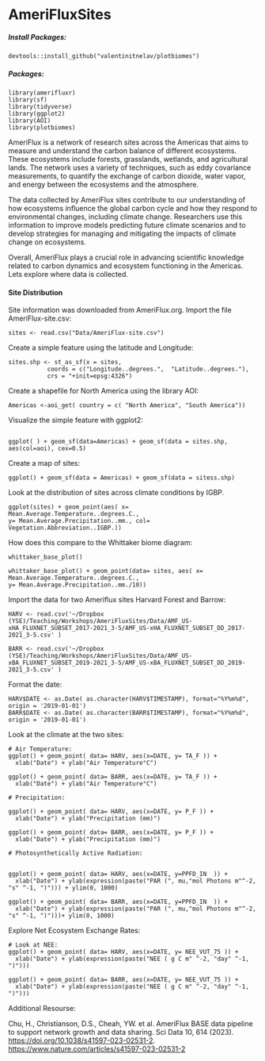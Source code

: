 # AmeriFluxSites

##### Install Packages:
```{r, include=T}
devtools::install_github("valentinitnelav/plotbiomes")
```

##### Packages:
```{r, include=T}
library(amerifluxr)
library(sf)
library(tidyverse)
library(ggplot2)
library(AOI)
library(plotbiomes)
```
AmeriFlux is a network of research sites across the Americas that aims to measure and understand the carbon balance of different ecosystems. These ecosystems include forests, grasslands, wetlands, and agricultural lands. The network uses a variety of techniques, such as eddy covariance measurements, to quantify the exchange of carbon dioxide, water vapor, and energy between the ecosystems and the atmosphere.

The data collected by AmeriFlux sites contribute to our understanding of how ecosystems influence the global carbon cycle and how they respond to environmental changes, including climate change. Researchers use this information to improve models predicting future climate scenarios and to develop strategies for managing and mitigating the impacts of climate change on ecosystems.

Overall, AmeriFlux plays a crucial role in advancing scientific knowledge related to carbon dynamics and ecosystem functioning in the Americas. Lets explore where data is collected. 

#### Site Distribution
Site information was downloaded from AmeriFlux.org. Import the file AmeriFlux-site.csv:
```{r, include=T}
sites <- read.csv("Data/AmeriFlux-site.csv")
```
Create a simple feature using the latitude and Longitude:
```{r, include=T}
sites.shp <- st_as_sf(x = sites,                         
           coords = c("Longitude..degrees.",  "Latitude..degrees."),
           crs = "+init=epsg:4326")
```

Create a shapefile for North America using the library AOI:
```{r, include=T}
Americas <-aoi_get( country = c( "North America", "South America"))
```                    
Visualize the simple feature with ggplot2:
```{r, include=T}

ggplot( ) + geom_sf(data=Americas) + geom_sf(data = sites.shp, aes(col=aoi), cex=0.5)

```

Create a map of sites: 
```{r, include=T}
ggplot() + geom_sf(data = Americas) + geom_sf(data = sitess.shp) 
```
Look at the distribution of sites across climate conditions by IGBP.

```{r, include=T}
ggplot(sites) + geom_point(aes( x= Mean.Average.Temperature..degrees.C.,
y= Mean.Average.Precipitation..mm., col= Vegetation.Abbreviation..IGBP.))

```

How does this compare to the Whittaker biome diagram: 

```{r, include=T}
whittaker_base_plot()

whittaker_base_plot() + geom_point(data= sites, aes( x= Mean.Average.Temperature..degrees.C.,
y= Mean.Average.Precipitation..mm./10))
```

Import the data for two Ameriflux sites Harvard Forest and Barrow:

```{r, include=T}
HARV <- read.csv('~/Dropbox (YSE)/Teaching/Workshops/AmeriFluxSites/Data/AMF_US-xHA_FLUXNET_SUBSET_2017-2021_3-5/AMF_US-xHA_FLUXNET_SUBSET_DD_2017-2021_3-5.csv' )

BARR <- read.csv('~/Dropbox (YSE)/Teaching/Workshops/AmeriFluxSites/Data/AMF_US-xBA_FLUXNET_SUBSET_2019-2021_3-5/AMF_US-xBA_FLUXNET_SUBSET_DD_2019-2021_3-5.csv' )
```
Format the date:
```{r, include=T}
HARV$DATE <- as.Date( as.character(HARV$TIMESTAMP), format="%Y%m%d", origin = '2019-01-01')
BARR$DATE <- as.Date( as.character(BARR$TIMESTAMP), format="%Y%m%d", origin = '2019-01-01')
````
Look at the climate at the two sites:

```{r, include=T}
# Air Temperature:
ggplot() + geom_point( data= HARV, aes(x=DATE, y= TA_F )) +
  xlab("Date") + ylab("Air Temperature°C")

ggplot() + geom_point( data= BARR, aes(x=DATE, y= TA_F )) +
  xlab("Date") + ylab("Air Temperature°C")

# Precipitation:

ggplot() + geom_point( data= HARV, aes(x=DATE, y= P_F )) +
  xlab("Date") + ylab("Precipitation (mm)")

ggplot() + geom_point( data= BARR, aes(x=DATE, y= P_F )) +
  xlab("Date") + ylab("Precipitation (mm)")

# Photosynthetically Active Radiation:


ggplot() + geom_point( data= HARV, aes(x=DATE, y=PPFD_IN  )) +
  xlab("Date") + ylab(expression(paste("PAR (", mu,"mol Photons m"^-2, "s" ^-1, ")"))) + ylim(0, 1000)

ggplot() + geom_point( data= BARR, aes(x=DATE, y=PPFD_IN  )) +
  xlab("Date") + ylab(expression(paste("PAR (", mu,"mol Photons m"^-2, "s" ^-1, ")")))+ ylim(0, 1000)
```
Explore Net Ecosystem Exchange Rates:
```{r, include=T}
# Look at NEE:
ggplot() + geom_point( data= HARV, aes(x=DATE, y= NEE_VUT_75 )) +
  xlab("Date") + ylab(expression(paste("NEE ( g C m" ^-2, "day" ^-1, ")")))

ggplot() + geom_point( data= BARR, aes(x=DATE, y= NEE_VUT_75 )) +
  xlab("Date") + ylab(expression(paste("NEE ( g C m" ^-2, "day" ^-1, ")")))
```

Additional Resourse:

Chu, H., Christianson, D.S., Cheah, YW. et al. AmeriFlux BASE data pipeline to support network growth and data sharing. Sci Data 10, 614 (2023). https://doi.org/10.1038/s41597-023-02531-2. https://www.nature.com/articles/s41597-023-02531-2
